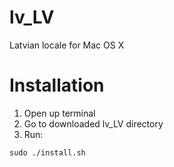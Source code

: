 # lv_LV
Latvian locale for Mac OS X

# Installation

1. Open up terminal
2. Go to downloaded lv_LV directory
3. Run:

```
sudo ./install.sh
```
